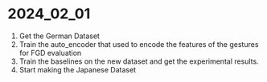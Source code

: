 # 2024_02_01

1. Get the German Dataset
2. Train the auto_encoder that used to encode the features of the gestures for FGD evaluation
3. Train the baselines on the new dataset and get the experimental results.
4. Start making the Japanese Dataset








